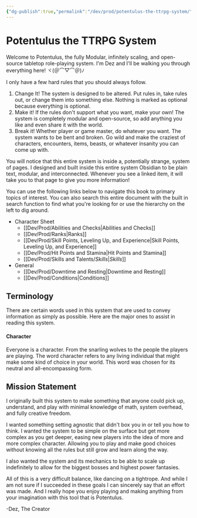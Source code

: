 ```yaml
---
{"dg-publish":true,"permalink":"/dev/prod/potentulus-the-ttrpg-system/","tags":["gardenEntry"]}
---
```


# Potentulus the TTRPG System
Welcome to Potentulus, the fully Modular, infinitely scaling, and open-source tabletop role-playing system. I'm Dez and I'll be walking you through everything here!       ヾ(＠⌒▽⌒＠)ﾉ

I only have a few hard rules that you should always follow.
1. Change It! The system is designed to be altered. Put rules in, take rules out, or change them into something else. Nothing is marked as optional because everything is optional.
2. Make it! If the rules don't support what you want, make your own! The system is completely modular and open-source, so add anything you like and even share it with the world.
3. Break it! Whether player or game master, do whatever you want. The system wants to be bent and broken. Go wild and make the craziest of characters, encounters, items, beasts, or whatever insanity you can come up with.

You will notice that this entire system is inside a, potentially strange, system of pages. I designed and built inside this entire system Obsidian to be plain text, modular, and interconnected. Whenever you see a linked item, it will take you to that page to give you more information!

You can use the following links below to navigate this book to primary topics of interest. You can also search this entire document with the built in search function to find what you're looking for or use the hierarchy on the left to dig around.

- Character Sheet
	- [[Dev/Prod/Abilities and Checks\|Abilities and Checks]]
	- [[Dev/Prod/Ranks\|Ranks]]
	- [[Dev/Prod/Skill Points, Leveling Up, and Experience\|Skill Points, Leveling Up, and Experience]]
	- [[Dev/Prod/Hit Points and Stamina\|Hit Points and Stamina]]
	- [[Dev/Prod/Skills and Talents/_Skills_\|_Skills_]]
- General
	- [[Dev/Prod/Downtime and Resting\|Downtime and Resting]]
	- [[Dev/Prod/Conditions\|Conditions]]

## Terminology
There are certain words used in this system that are used to convey information as simply as possible. Here are the major ones to assist in reading this system.

#### Character
Everyone is a character. From the snarling wolves to the people the players are playing. The word character refers to any living individual that might make some kind of choice in your world. This word was chosen for its neutral and all-encompassing form.


## Mission Statement
I originally built this system to make something that anyone could pick up, understand, and play with minimal knowledge of math, system overhead, and fully creative freedom.

I wanted something setting agnostic that didn't box you in or tell you how to think. I wanted the system to be simple on the surface but get more complex as you get deeper, easing new players into the idea of more and more complex character. Allowing you to play and make good choices without knowing all the rules but still grow and learn along the way.

I also wanted the system and its mechanics to be able to scale up indefinitely to allow for the biggest bosses and highest power fantasies.

All of this is a very difficult balance, like dancing on a tightrope. And while I am not sure if I succeeded in these goals I can sincerely say that an effort was made. And I really hope you enjoy playing and making anything from your imagination with this tool that is Potentulus.

-Dez, The Creator
